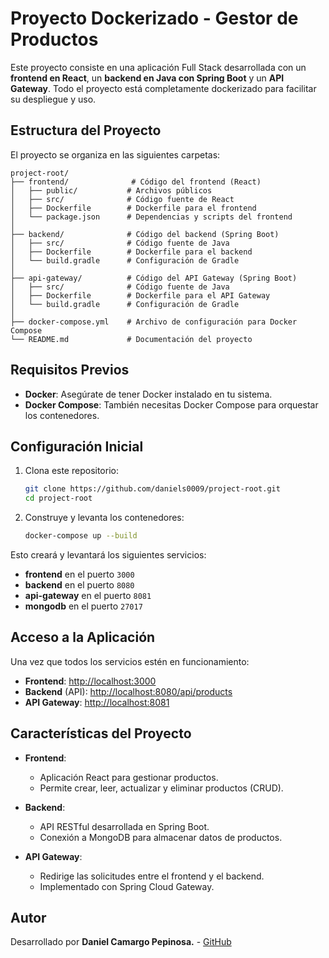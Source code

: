 # Proyecto Dockerizado - Gestor de Productos

Este proyecto consiste en una aplicación Full Stack desarrollada con un **frontend en React**, un **backend en Java con Spring Boot** y un **API Gateway**. Todo el proyecto está completamente dockerizado para facilitar su despliegue y uso.

## Estructura del Proyecto

El proyecto se organiza en las siguientes carpetas:

```
project-root/
├── frontend/              # Código del frontend (React)
│   ├── public/           # Archivos públicos
│   ├── src/              # Código fuente de React
│   ├── Dockerfile        # Dockerfile para el frontend
│   └── package.json      # Dependencias y scripts del frontend
│
├── backend/              # Código del backend (Spring Boot)
│   ├── src/              # Código fuente de Java
│   ├── Dockerfile        # Dockerfile para el backend
│   └── build.gradle      # Configuración de Gradle
│
├── api-gateway/          # Código del API Gateway (Spring Boot)
│   ├── src/              # Código fuente de Java
│   ├── Dockerfile        # Dockerfile para el API Gateway
│   └── build.gradle      # Configuración de Gradle
│
├── docker-compose.yml    # Archivo de configuración para Docker Compose
└── README.md             # Documentación del proyecto
```

## Requisitos Previos

- **Docker**: Asegúrate de tener Docker instalado en tu sistema.
- **Docker Compose**: También necesitas Docker Compose para orquestar los contenedores.

## Configuración Inicial

1. Clona este repositorio:
   ```bash
   git clone https://github.com/daniels0009/project-root.git
   cd project-root
   ```

2. Construye y levanta los contenedores:
   ```bash
   docker-compose up --build
   ```

Esto creará y levantará los siguientes servicios:

- **frontend** en el puerto `3000`
- **backend** en el puerto `8080`
- **api-gateway** en el puerto `8081`
- **mongodb** en el puerto `27017`

## Acceso a la Aplicación

Una vez que todos los servicios estén en funcionamiento:

- **Frontend**: [http://localhost:3000](http://localhost:3000)
- **Backend** (API): [http://localhost:8080/api/products](http://localhost:8080/api/products)
- **API Gateway**: [http://localhost:8081](http://localhost:8081)

## Características del Proyecto

- **Frontend**:
  - Aplicación React para gestionar productos.
  - Permite crear, leer, actualizar y eliminar productos (CRUD).

- **Backend**:
  - API RESTful desarrollada en Spring Boot.
  - Conexión a MongoDB para almacenar datos de productos.

- **API Gateway**:
  - Redirige las solicitudes entre el frontend y el backend.
  - Implementado con Spring Cloud Gateway.


## Autor

Desarrollado por **Daniel Camargo Pepinosa.** - [GitHub](https://github.com/daniels0009)


